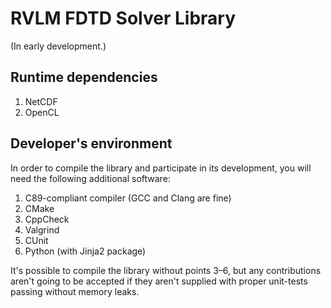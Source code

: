 RVLM FDTD Solver Library
========================

(In early development.)

Runtime dependencies
--------------------

 1. NetCDF
 2. OpenCL

Developer's environment
-----------------------

In order to compile the library and participate in its development, you will
need the following additional software:

 1. C89-compliant compiler (GCC and Clang are fine)
 2. CMake
 3. CppCheck
 4. Valgrind
 5. CUnit
 6. Python (with Jinja2 package)

It's possible to compile the library without points 3–6, but any contributions
aren't going to be accepted if they aren't supplied with proper unit-tests
passing without memory leaks.
